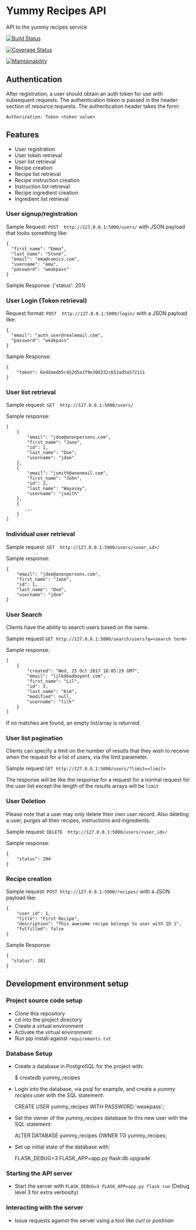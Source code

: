 # Yummy Recipes API

API to the yummy recipes service

[![Build Status](https://travis-ci.org/lym/yummy-recipes-api.svg?branch=master)](https://travis-ci.org/lym/yummy-recipes-api)

[![Coverage Status](https://coveralls.io/repos/github/lym/yummy-recipes-api/badge.svg?branch=master)](https://coveralls.io/github/lym/yummy-recipes-api?branch=master)

[![Maintainability](https://api.codeclimate.com/v1/badges/62efa45797f7e494cf1e/maintainability)](https://codeclimate.com/github/lym/yummy-recipes-api/maintainability)

## Authentication
After registration, a user should obtain an auth token for use with
subsequent requests. The authentication token is passed in the header
section of resource requests. The authentication header takes the form:

    Authorization: Token <token value>

## Features
- User registration
- User token retrieval
- User list retrieval
- Recipe creation
- Recipe list retrieval
- Recipe instruction creation
- Instruction list retrieval
- Recipe ingredient creation
- Ingredient list retrieval

### User signup/registration
Sample Request: `POST  http://127.0.0.1:5000/users/` with JSON payload
that looks something like:

    {
      "first_name": "Emma",
      "last_name": "Stone",
      "email": "ema@comics.com",
      "username": "ema",
      "password": "weakpass"
    }

Sample Response: {'status': 201}

### User Login (Token retrieval)
Request format: `POST  http://127.0.0.1:5000/login/` with a JSON payload
like:

    {
      "email": "auth_user@realemail.com",
      "password": "weakpass"
    }

Sample Response:

    {
        "token": 6e4daedb5c452d5a3f9e30d332c651ad5a572111
    }


### User list retrieval
Sample request: `GET  http://127.0.0.1:5000/users/`

Sample response:

    [
        {
            "email": "jdoe@anonpersons.com",
            "first_name": "Jane",
            "id": 1,
            "last_name": "Doe",
            "username": "jdoe"
        },
        {
            "email": "jsmith@anonmail.com",
            "first_name": "John",
            "id": 2,
            "last_name": "Wayasay",
            "username": "jsmith"
        },
        {
           ...
        }
    ]

### Individual user retrieval
Sample request: `GET  http://127.0.0.1:5000/users/<user_id>/`

Sample response:

    {
        "email": "jdoe@anonpersons.com",
        "first_name": "Jane",
        "id": 1,
        "last_name": "Doe",
        "username": "jdoe"
    }

### User Search
Clients have the ability to search users based on the name.

Sample request `GET http://127.0.0.1:5000/search/users?q=<search term>`

Sample response:

    [
        {
            "created": "Wed, 25 Oct 2017 18:05:29 GMT",
            "email": "lilk@badboyent.com",
            "first_name": "Lil",
            "id": 3,
            "last_name": "Kim",
            "modified": null,
            "username": "lilk"
        }
    ]

If no matches are found, an empty list/array is returned.

### User list pagination
Clients can specify a limit on the number of results that they wish to
receive when the request for a list of users, via the limit parameter.

Sample request `GET http://127.0.0.1:5000/users/?limit=<limit>`

The response will be like the response for a request for a normal
request for the user list except the length of the results arrays will
be `limit`

### User Deletion
Please note that a user may only delete their own user record. Also
deleting a user, purges all their recipes, instructions and ingredients.

Sample request: `DELETE  http://127.0.0.1:5000/users/<user_id>/`

Sample response:

    {
        "status": 204
    }


### Recipe creation
Sample request: `POST http://127.0.0.1:5000/recipes/` with a JSON
payload like:

    {
        "user_id": 1,
        "title": "First Recipe",
        "description": "This awesome recipe belongs to user with ID 1",
        "fulfilled": false
    }

Sample Response:

    {
      "status": 201
    }

## Development environment setup
### Project source code setup
- Clone this repository
- cd into the project directory
- Create a virtual environment
- Activate the virtual environment
- Run pip install against `requirements.txt`

### Database Setup
- Create a database in PostgreSQL for the project with:

    $ createdb yummy_recipes

- Login into the database, via psql for example, and create a <i>yummy
  recipes</i> user with the SQL statement:

    CREATE USER yummy_recipes WITH PASSWORD 'weakpass';

- Set the owner of the *yummy_recipes* database to this new user with
the SQL statement:

    ALTER DATABASE yummy_recipes OWNER TO yummy_recipes;

- Set up initial state of the database with:

     FLASK_DEBUG=3 FLASK_APP=app.py flask db upgrade

### Starting the API server
- Start the server with `FLASK_DEBUG=3 FLASK_APP=app.py flask run`
  (Debug level 3 for extra verbosity)

### Interacting with the server
- Issue requests against the server using a tool like <i>curl</i> or
  <i>postman</i>

